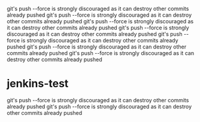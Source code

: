git's push --force is strongly discouraged as it can destroy other commits already pushed
git's push --force is strongly discouraged as it can destroy other commits already pushed
git's push --force is strongly discouraged as it can destroy other commits already pushed
git's push --force is strongly discouraged as it can destroy other commits already pushed
git's push --force is strongly discouraged as it can destroy other commits already pushed
git's push --force is strongly discouraged as it can destroy other commits already pushed
git's push --force is strongly discouraged as it can destroy other commits already pushed
# jenkins-test
git's push --force is strongly discouraged as it can destroy other commits already pushed
git's push --force is strongly discouraged as it can destroy other commits already pushed
